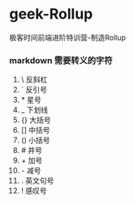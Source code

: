 # geek-Rollup
极客时间前端进阶特训营-制造Rollup
### markdown 需要转义的字符
1. \\ 反斜杠
2. \` 反引号
3. \* 星号
4. \_ 下划线
5. \{\} 大括号
6. \[\] 中括号
7. \(\) 小括号
8. \# 井号
9. \+ 加号
10. \- 减号
11. \. 英文句号
12. \! 感叹号